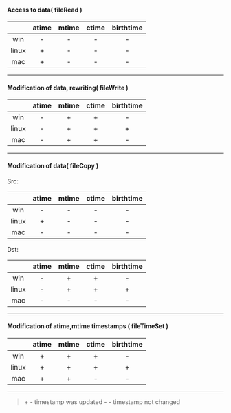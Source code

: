 #### Access to data( fileRead )

|   |atime|mtime| ctime  | birthtime  |
|:---:|:---:|:---:|:---:|:---:|
| win  | -  | -  | -  | - |
| linux| +  | -  | -  | -  |
|  mac | +  |  - |  - |  - |

<!-- Linux - no delay/1s - same atime, but updated, needs additional check -->
<!-- Mac - updates atime only in case with 1s delay, needs additional check  -->

<!-- <p></p>
<details><summary>Test results Windows</summary>
<p>

```
```

</p>
</details> -->

-----


#### Modification of data, rewriting( fileWrite )

|   |atime|mtime| ctime  | birthtime  |
|:---:|:---:|:---:|:---:|:---:|
| win  | -  | + |  + | - |
| linux| -  | +  | +  | +  |
|  mac | -  |  + |  + |  - |

<!-- Linux - no delay - no changes, needs additional check -->
<!-- Linux - 10ms delay - updates mtime,ctime,birthtime -->
<!-- Mac - creating the file with 10ms delay - first file has same timestamps as second, needs check -->

-----

#### Modification of data( fileCopy )

Src:

|   |atime|mtime| ctime  | birthtime  |
|:---:|:---:|:---:|:---:|:---:|
| win  | -  | -  | -  |  - |
| linux| +  | -  | -  |  - |
|  mac | -  |  - | -  |  - |

<!-- Win - no delay - no changes for src -->

Dst:

|   |atime|mtime| ctime  | birthtime  |
|:---:|:---:|:---:|:---:|:---:|
| win  | -  |  +  | + |  - |
| linux|  - |  + |  + | +  |
|  mac |  - |  - |  - |  - |

<!-- Mac - no delay - no changes for src/dst, needs check -->

-----

#### Modification of atime,mtime timestamps ( fileTimeSet )

|   |atime|mtime| ctime  | birthtime  |
|:---:|:---:|:---:|:---:|:---:|
| win  |  + |  + | +  | - |
| linux| +  |  + |  +|  + |
|  mac |  + |  + |  - |  - |

<!-- Linux - small diff between passed value and value from stats -->
<!-- Linux - updates ctime/birthtime in case with 1sec delay -->
<!-- Mac - small delays do nothing, changes are applied in case of 1sec delay -->

-----

> \+ - timestamp was updated
> \- - timestamp not changed